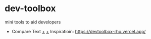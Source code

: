 # dev-toolbox
mini tools to aid developers
- Compare Text [+](https://platform.text.com/tools/diff-checker) [+](https://devtoolbox-rho.vercel.app/tools/diff-viewer)
Inspiratioin: https://devtoolbox-rho.vercel.app/
